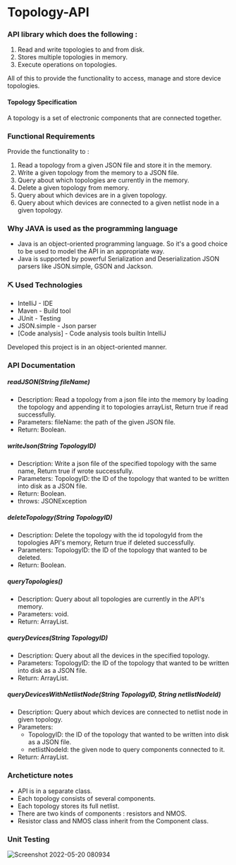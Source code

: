 # Topology-API

### API library which does the following :
1. Read and write topologies to and from disk.
2. Stores multiple topologies in memory.
3. Execute operations on topologies.

All of this to provide the functionality to access, manage and store device topologies.

#### Topology Specification
A topology is a set of electronic components that are connected together.

### Functional Requirements
Provide the functionality to :
1. Read a topology from a given JSON file and store it in the memory.
2. Write a given topology from the memory to a JSON file.
3. Query about which topologies are currently in the memory.
4. Delete a given topology from memory.
5. Query about which devices are in a given topology.
6. Query about which devices are connected to a given netlist node in a given topology.

### Why JAVA is used as the programming language

- Java is an object-oriented programming language. So it's a good choice to be used to model the API in an appropriate way.
- Java is supported by powerful Serialization and Deserialization JSON parsers like JSON.simple, GSON and Jackson.

### ⛏️ Used Technologies

- IntelliJ - IDE
- Maven - Build tool
- JUnit - Testing
- JSON.simple - Json parser 
- [Code analysis] - Code analysis tools builtin IntelliJ


Developed this project is in an object-oriented manner.


### API Documentation

##### readJSON(String fileName)
- Description: Read a topology from a json file into the memory by loading the topology and appending it
    to topologies arrayList, Return true if read successfully.
- Parameters: fileName: the path of the given JSON file.
- Return: Boolean.

##### writeJson(String TopologyID)
- Description: Write a json file of the specified topology with the same name, Return true if wrote successfully.
- Parameters: TopologyID: the ID of the topology that wanted to be written into disk as a JSON file.
- Return: Boolean.
- throws: JSONException
    
##### deleteTopology(String TopologyID)
- Description: Delete the topology with the id topologyId from the topologies API's memory, Return true if deleted successfully.
- Parameters: TopologyID: the ID of the topology that wanted to be deleted.
- Return: Boolean.
    
##### queryTopologies()
- Description: Query about all topologies are currently in the API's memory.
- Parameters: void.
- Return: ArrayList<Topology>.

##### queryDevices(String TopologyID)
- Description: Query about all the devices in the specified topology.
- Parameters: TopologyID: the ID of the topology that wanted to be written into disk as a JSON file.
- Return: ArrayList<Component>.
  
##### queryDevicesWithNetlistNode(String TopologyID, String netlistNodeId)
- Description: Query about which devices are connected to netlist node in given topology.
- Parameters: 
    - TopologyID: the ID of the topology that wanted to be written into disk as a JSON file.
    - netlistNodeId: the given node to query components connected to it.
- Return: ArrayList<Component>.

### Archeticture notes
- API is in a separate class.
- Each topology consists of several components.
- Each topology stores its full netlist.
- There are two kinds of components : resistors and NMOS.
- Resistor class and NMOS class inherit from the Component class.

    
### Unit Testing


![Screenshot 2022-05-20 080934](https://user-images.githubusercontent.com/61321123/169467770-7c294c61-21f0-46de-906b-e0db680f9992.png)

